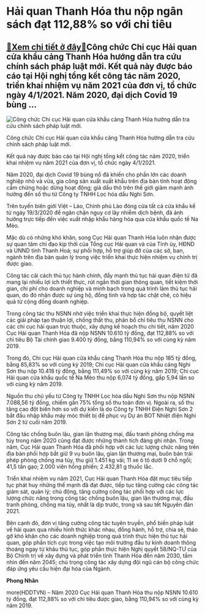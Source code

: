 Hải quan Thanh Hóa thu nộp ngân sách đạt 112,88% so với chỉ tiêu
================================================================

[:gift:Xem chi tiết ở đây:gift:](https://hddtvn.com/hai-quan-thanh-hoa-thu-nop-ngan-sach-dat-11288-so-voi-chi-tieu/)Công chức Chi cục Hải quan cửa khẩu cảng Thanh Hóa hướng dẫn tra cứu chính sách pháp luật mới. Kết quả này được báo cáo tại Hội nghị tổng kết công tác năm 2020, triển khai nhiệm vụ năm 2021 của đơn vị, tổ chức ngày 4/1/2021. Năm 2020, đại dịch Covid 19 bùng …
-------------------------------------------------------------------------------------------------------------------------------------------------------------------------------------------------------------------------------------------------------------------





![Công chức Chi cục Hải quan cửa khẩu cảng Thanh Hóa hướng dẫn tra cứu chính sách pháp luật mới.](https://hddtvn.com/wp-content/uploads/2021/01/1731_DSCF5242.jpg "Công chức Chi cục Hải quan cửa khẩu cảng Thanh Hóa hướng dẫn tra cứu chính sách pháp luật mới.")


Công chức Chi cục Hải quan cửa khẩu cảng Thanh Hóa hướng dẫn tra cứu chính sách pháp luật mới.



Kết quả này được báo cáo tại Hội nghị tổng kết công tác năm 2020, triển khai nhiệm vụ năm 2021 của đơn vị, tổ chức ngày 4/1/2021.


Năm 2020, đại dịch Covid 19 bùng nổ đã khiến cho phần lớn các doanh nghiệp nhỏ và vừa, gia công sản xuất xuất khẩu trên địa bàn tỉnh hoạt động cầm chừng hoặc dừng hoạt động; giá dầu thô trên thế giới giảm mạnh ảnh hưởng đến số thu từ Công ty TNHH Lọc hóa dầu Nghi Sơn.


Trên tuyến biên giới Việt – Lào, Chính phủ Lào đóng cửa tất cả cửa khẩu kể từ ngày 19/3/2020 để ngăn chặn nguy cơ lây nhiễm dịch bệnh, đã ảnh hưởng trực tiếp đến việc xuất nhập khẩu hàng hóa qua cửa khẩu quốc tế Na Mèo.


Mặc dù có những khó khăn, song Cục Hải quan Thanh Hóa luôn nhận được sự quan tâm chỉ đạo kịp thời của Tổng cục Hải quan và của Tỉnh ủy, HĐND và UNND tỉnh Thanh Hoá; sự phối hợp, hỗ trợ giúp đỡ của các sở, ban, ngành trên địa bàn quản lý trong việc triển khai thực hiện nhiệm vụ chính trị được giao.


Công tác cải cách thủ tục hành chính, đẩy mạnh thủ tục hải quan điện tử đã mang lại nhiều lợi ích thiết thực, rút ngắn thời gian thông quan, tiết kiệm thời gian, chi phí cho doanh nghiệp và minh bạch trong quá trình làm thủ tục hải quan, do đó nhận được sự ủng hộ, đồng tình và hợp tác chặt chẽ, có hiệu quả từ cộng đồng doanh nghiệp.


Trong công tác thu NSNN nhờ việc triển khai thực hiện đồng bộ, quyết liệt các giải pháp tạo thuận lợi, chống thất thu, phân bổ chỉ tiêu thu NSNN cho các chi cục hải quan trực thuộc, xây dựng kế hoạch thu chi tiết, năm 2020 Cục Hải quan Thanh Hóa đã nộp NSNN 10.610 tỷ đồng, đạt 112,88% so với chỉ tiêu Bộ Tài chính giao 9.400 tỷ đồng, bằng 110,94% so với cùng kỳ năm 2019.


Trong đó, Chi cục Hải quan cửa khẩu cảng Thanh Hóa thu nộp 185 tỷ đồng, bằng 85,83% so với cùng kỳ 2019; Chi cục Hải quan cửa khẩu cảng Nghi Sơn thu nộp 10.418 tỷ đồng, bằng 111,49% so với cùng kỳ năm 2019; Chi cục Hải quan cửa khẩu quốc tế Na Mèo thu nộp 6,074 tỷ đồng, gấp 5,94 lần so với cùng kỳ năm 2019.


Nguồn thu chủ yếu từ Công ty TNHH Lọc hóa dầu Nghi Sơn thu nộp NSNN 7.088,56 tỷ đồng, chiếm gần 75% tổng số thu toàn đơn vị. Ngoài ra, số thu tăng cao đột biến hơn so với dự kiến là do Công ty TNHH Điện Nghi Sơn 2 bắt đầu nhập khẩu máy móc thiết bị để phục vụ Dự án BOT Nhiệt điện Nghi Sơn 2 từ cuối năm 2019.


Công tác chống buôn lậu, gian lận thương mại, đấu tranh phòng chống ma túy trong năm 2020 cũng đạt được những thành tích đáng ghi nhận. Trong năm, Cục Hải quan Thanh Hóa đã phối hợp với các lực lượng chức năng trên địa bàn phối hợp bắt giữ 9 vụ buôn lậu, gian lận thương mại, buôn bán trái phép phòng chống ma túy, thu giữ 1.451 kg vải; 11 xe ô tô dưới 9 chỗ ngồi; 41,5 tấn gạo; 2.000 viên hồng phiến; 2.432,81 g thuốc lắc.


Triển khai nhiệm vụ năm 2021, Cục Hải quan Thanh Hóa đặt mục tiêu tiếp tục phát huy những thế mạnh đã đạt được, tiếp tục tăng cường các công tác giám sát, quản lý; chủ động, tăng cường công tác phối hợp với các lực lượng chức năng trong công tác chống buôn lậu, gian lận thương mại, đấu tranh phòng, chống ma túy, nhất là dịp trước, trong và sau tết Nguyên đán 2021.


Bên cạnh đó, đơn vị tăng cường công tác tuyên truyền, phổ biến pháp luật về hải quan qua nhiều hình thức khác nhau, đồng hành, hỗ trợ, chia sẻ, tháo gỡ khó khăn cho các doanh nghiệp trong quá trình thực hiện thủ tục hải quan, góp phần tích cực trong việc tạo môi trường đầu tư kinh doanh thông thoáng ngay từ khâu thủ tục, góp phần thực hiện Nghị quyết 58/NQ-TƯ của Bộ Chính trị về xây dựng và phát triển tỉnh Thanh Hóa đến năm 2030, tầm nhìn đến năm 2045; chú trọng công tác xây dựng đội ngũ cán bộ công chức đáp ứng yêu cầu hiện đại hóa của Ngành.




**Phong Nhân**



more(HDDTVN) – Năm 2020 Cục Hải quan Thanh Hóa thu nộp NSNN 10.610 tỷ đồng, đạt 112,88% so với chỉ tiêu được giao, bằng 110,94% so với cùng kỳ năm 2019.

